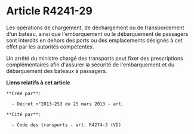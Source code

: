 # Article R4241-29

Les opérations de chargement, de déchargement ou de transbordement d'un bateau, ainsi que l'embarquement ou le débarquement
de passagers sont interdits en dehors des ports ou des emplacements désignés à cet effet par les autorités compétentes.

Un arrêté du ministre chargé des transports peut fixer des prescriptions complémentaires afin d'assurer la sécurité de
l'embarquement et du débarquement des bateaux à passagers.

**Liens relatifs à cet article**

	**Créé par**:

	  - Décret n°2013-253 du 25 mars 2013 - art.

	**Cité par**:

	  - Code des transports - art. R4274-3 (VD)
